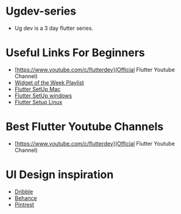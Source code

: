 # Ugdev-series

- Ug dev is a 3 day flutter series.

# Useful Links For Beginners

- [https://www.youtube.com/c/flutterdev](Official Flutter Youtube Channel)
- [Widget of the Week Playlist](https://www.youtube.com/watch?v=XawP1i314WM&list=PLjxrf2q8roU23XGwz3Km7sQZFTdB996iG)
- [Flutter SetUp Mac](https://youtu.be/JJwBoRMY08U)
- [Flutter SetUp windows](https://youtu.be/tun0HUHaDuE)
- [Flutter Setup Linux](https://youtu.be/Esb7zwEIHv8)

# Best Flutter Youtube Channels

- [https://www.youtube.com/c/flutterdev](Official Flutter Youtube Channel)

# UI Design inspiration

- [Dribble](https://dribbble.com/search/mobile-app)
- [Behance](https://www.behance.net/search/prototypes?search=mobile+app+ui/ux)
- [Pintrest]()